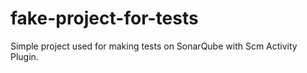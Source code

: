 fake-project-for-tests
======================

Simple project used for making tests on SonarQube with Scm Activity Plugin.
